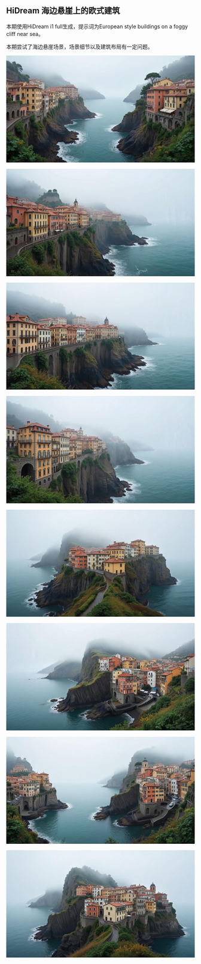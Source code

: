 ## HiDream 海边悬崖上的欧式建筑

本期使用HiDream i1 full生成，提示词为European style buildings on a foggy cliff near sea。

本期尝试了海边悬崖场景，场景细节以及建筑布局有一定问题。

![ComfyUI_00002_.jpg](https://github.com/Willian7004/media-blog/blob/main/files/202505/2025051708/ComfyUI_00002_.jpg?raw=true)

![ComfyUI_00004_.jpg](https://github.com/Willian7004/media-blog/blob/main/files/202505/2025051708/ComfyUI_00004_.jpg?raw=true)

![ComfyUI_00005_.jpg](https://github.com/Willian7004/media-blog/blob/main/files/202505/2025051708/ComfyUI_00005_.jpg?raw=true)

![ComfyUI_00006_.jpg](https://github.com/Willian7004/media-blog/blob/main/files/202505/2025051708/ComfyUI_00006_.jpg?raw=true)

![ComfyUI_00007_.jpg](https://github.com/Willian7004/media-blog/blob/main/files/202505/2025051708/ComfyUI_00007_.jpg?raw=true)

![ComfyUI_00008_.jpg](https://github.com/Willian7004/media-blog/blob/main/files/202505/2025051708/ComfyUI_00008_.jpg?raw=true)

![ComfyUI_00009_.jpg](https://github.com/Willian7004/media-blog/blob/main/files/202505/2025051708/ComfyUI_00009_.jpg?raw=true)

![ComfyUI_00010_.jpg](https://github.com/Willian7004/media-blog/blob/main/files/202505/2025051708/ComfyUI_00010_.jpg?raw=true)